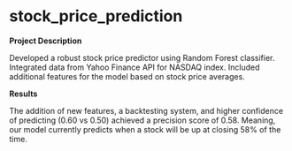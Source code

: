 # stock_price_prediction
**Project Description**

Developed a robust stock price predictor using Random Forest classifier. Integrated data from Yahoo Finance API for NASDAQ index. Included additional features for the model based on stock price averages.

**Results**

The addition of new features, a backtesting system, and higher confidence of predicting (0.60 vs 0.50) achieved a precision score of 0.58. Meaning, our model currently predicts when a stock will be up at closing 58% of the time.
